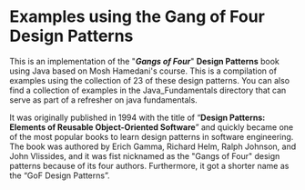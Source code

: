 # Examples using the Gang of Four Design Patterns

This is an implementation of the "**_Gangs of Four_**" **Design Patterns** book using Java based on Mosh Hamedani's course. This is a compilation of examples using the collection of 23 of these design patterns. You can also find a collection of examples in the Java_Fundamentals directory that can serve as part of a refresher on java fundamentals.

It was originally published in 1994 with the title of “**Design Patterns: Elements of Reusable Object-Oriented Software**” and quickly became one of the most popular books to learn design patterns in software engineering. The book was authored by Erich Gamma, Richard Helm, Ralph Johnson, and John Vlissides, and it was fist nicknamed as the "Gangs of Four" design patterns because of its four authors. Furthermore, it got a shorter name as the “GoF Design Patterns”.
